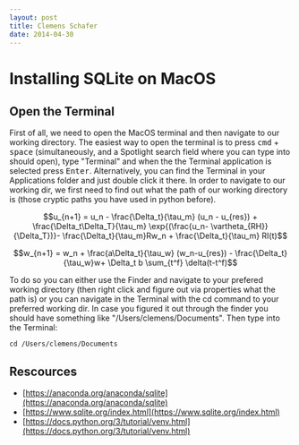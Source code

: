 ```yaml
---
layout: post
title: Clemens Schafer
date: 2014-04-30
---
```


# Installing SQLite on MacOS

## Open the Terminal

First of all, we need to open the MacOS terminal and then navigate to our working directory. The easiest way to open the terminal is to press
<kbd>cmd</kbd> + <kbd>space</kbd> (simultaneously, and a Spotlight search field where you can type into should open), type "Terminal" and when the the Terminal application is selected press <kbd>Enter</kbd>. Alternatively, you can find the Terminal in your Applications folder and just double click it there. In order to navigate to our working dir, we first need to find out what the path of our working directory is (those cryptic paths you have used in python before). 

$$u_{n+1} = u_n - \frac{\Delta_t}{\tau_m} (u_n - u_{res}) + \frac{\Delta_t\Delta_T}{\tau_m} \exp{(\frac{u_n- \vartheta_{RH}}{\Delta_T})}- \frac{\Delta_t}{\tau_m}Rw_n +  \frac{\Delta_t}{\tau_m} RI(t)$$

$$w_{n+1} = w_n + \frac{a\Delta_t}{\tau_w} (w_n-u_{res}) - \frac{\Delta_t}{\tau_w}w+ \Delta_t b \sum_{t^f} \delta(t-t^f)$$

To do so you can either use the Finder and navigate to your prefered working directory (then right click and figure out via properties what the path is) or you can navigate in the Terminal with the cd command to your preferred working dir. In case you figured it out through the finder you should have something like "/Users/clemens/Documents". Then type into the Terminal:

~~~
cd /Users/clemens/Documents
~~~

## Rescources

- [https://anaconda.org/anaconda/sqlite](https://anaconda.org/anaconda/sqlite)
- [https://www.sqlite.org/index.html](https://www.sqlite.org/index.html)
- [https://docs.python.org/3/tutorial/venv.html](https://docs.python.org/3/tutorial/venv.html)


